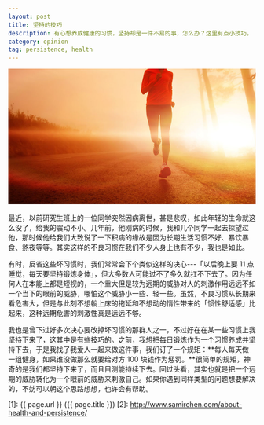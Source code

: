 ```yaml
---
layout: post
title: 坚持的技巧
description: 有心想养成健康的习惯，坚持却是一件不易的事，怎么办？这里有点小技巧。
category: opinion
tag: persistence, health
---
```


![image](../../images/about-health-and-persistence/run.jpg)

最近，以前研究生班上的一位同学突然因病离世，甚是悲叹，如此年轻的生命就这么没了，给我的震动不小。几年前，他刚病的时候，我和几个同学一起去探望过他，那时候他给我们大致说了一下积病的缘故是因为长期生活习惯不好、暴饮暴食、熬夜等等。其实这样的不良习惯在我们不少人身上也有不少，我也是如此。

有时，反省这些坏习惯时，我们常常会下个类似这样的决心---「以后晚上要 11 点睡觉，每天要坚持锻炼身体」，但大多数人可能过不了多久就扛不下去了。因为任何人在本能上都是短视的，一个重大但是较为远期的威胁对人的刺激作用远远不如一个当下的眼前的威胁，哪怕这个威胁小一些、轻一些。虽然，不良习惯从长期来看危害大，但是与此刻不想躺上床的拖延和不想动的惰性带来的「惯性舒适感」比起来，这种远期危害的刺激性真是远远不够。

我也是曾下过好多次决心要改掉坏习惯的那群人之一，不过好在在某一些习惯上我坚持下来了，这其中是有些技巧的。之前，我想把每日锻炼作为一个习惯养成并坚持下去，于是我找了我爱人一起来做这件事，我们订了一个规矩：**每人每天做一组健身，如果谁没做那么就要给对方 100 块钱作为惩罚。**很简单的规矩，神奇的是我们都坚持下来了，而且目测能持续下去。回过头看，其实也就是把一个远期的威胁转化为一个眼前的威胁来刺激自己。如果你遇到同样类型的问题想要解决的，不妨可以朝这个思路想想，也许会有帮助。





[SamirChen]: http://samirchen.com "SamirChen"
[1]: {{ page.url }} ({{ page.title }})
[2]: http://www.samirchen.com/about-health-and-persistence/